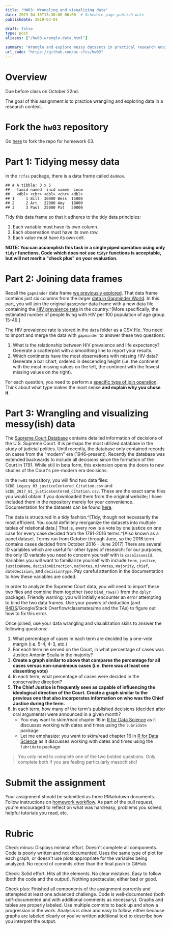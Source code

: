 ```yaml
---
title: "HW03: Wrangling and visualizing data"
date: 2019-04-15T13:30:00-06:00  # Schedule page publish date
publishdate: 2019-03-01

draft: false
type: post
aliases: ["/hw03-wrangle-data.html"]

summary: "Wrangle and explore messy datasets in practical research environments."
url_code: "https://github.com/uc-cfss/hw03"
---
```




# Overview

Due before class on October 22nd.

The goal of this assignment is to practice wrangling and exploring data in a research context.

# Fork the `hw03` repository

Go [here](https://github.com/uc-cfss/hw03) to fork the repo for homework 03.

# Part 1: Tidying messy data

In the `rcfss` package, there is a data frame called `dadmom`.


```
## # A tibble: 3 x 5
##   famid named  incd namem  incm
##   <dbl> <chr> <dbl> <chr> <dbl>
## 1     1 Bill  30000 Bess  15000
## 2     2 Art   22000 Amy   18000
## 3     3 Paul  25000 Pat   50000
```

Tidy this data frame so that it adheres to the tidy data principles:

1. Each variable must have its own column.
1. Each observation must have its own row.
1. Each value must have its own cell.

**NOTE: You can accomplish this task in a single piped operation using only `tidyr` functions. Code which does not use `tidyr` functions is acceptable, but will not merit a "check plus" on your evaluation.**

# Part 2: Joining data frames

Recall the `gapminder` data frame [we previously explored](dataviz_gapminder.html). That data frame contains just six columns from the larger [data in Gapminder World](https://www.gapminder.org/data/). In this part, you will join the original `gapminder` data frame with a new data file containing the [HIV prevalence rate](http://www.gapminder.org/world/#$majorMode=chart$is;shi=t;ly=2003;lb=f;il=t;fs=11;al=30;stl=t;st=t;nsl=t;se=t$wst;tts=C$ts;sp=5.59290322580644;ti=2010$zpv;v=0$inc_x;mmid=XCOORDS;iid=phAwcNAVuyj1jiMAkmq1iMg;by=ind$inc_y;mmid=YCOORDS;iid=pyj6tScZqmEfbZyl0qjbiRQ;by=ind$inc_s;uniValue=8.21;iid=phAwcNAVuyj0XOoBL_n5tAQ;by=ind$inc_c;uniValue=255;gid=CATID0;by=grp$map_x;scale=log;dataMin=194;dataMax=96846$map_y;scale=lin;dataMin=0.0095;dataMax=27$map_s;sma=50;smi=2$cd;bd=0$inds=) in the country.^[More specifically, the estimated number of people living with HIV per 100 population of age group 15-49.]

The HIV prevalence rate is stored in the `data` folder as a CSV file. You need to import and merge the data with `gapminder` to answer these two questions:

1. What is the relationship between HIV prevalence and life expectancy? Generate a scatterplot with a smoothing line to report your results.
1. Which continents have the most observations with missing HIV data? Generate a bar chart, ordered in descending height (i.e. the continent with the most missing values on the left, the continent with the fewest missing values on the right).

For each question, you need to perform a [specific type of join operation](http://r4ds.had.co.nz/relational-data.html). Think about what type makes the most sense **and explain why you chose it**.

# Part 3: Wrangling and visualizing messy(ish) data

The [Supreme Court Database](http://scdb.wustl.edu/) contains detailed information of decisions of the U.S. Supreme Court. It is perhaps the most utilized database in the study of judicial politics. Until recently, the database only contained records on cases from the "modern" era (1946-present). Recently the database was extended backwards to include all decisions since the formation of the Court in 1791. While still in beta form, this extension opens the doors to new studies of the Court's pre-modern era decisions.

In the `hw03` repository, you will find two data files: `SCDB_Legacy_03_justiceCentered_Citation.csv` and `SCDB_2017_01_justiceCentered_Citation.csv`. These are the exact same files you would obtain if you downloaded them from the original website; I have included them in the repository merely for your convenience. Documentation for the datasets can be found [here](http://scdb.wustl.edu/documentation.php).

The data is structured in a tidy fashion.^[Tidy, though not necessarily the most efficient. You could definitely reorganize the datasets into multiple tables of relational data.] That is, every row is a vote by one justice on one case for every case decided from the 1791-2016 terms.^[Also known as a panel dataset. Terms run from October through June, so the 2016 term contains cases decided from October 2016 - June 2017] There are several ID variables which are useful for other types of research: for our purposes, the only ID variable you need to concern yourself with is `caseIssuesId`. Variables you will want to familiarize yourself with include `term`, `justice`, `justiceName`, `decisionDirection`, `majVotes`, `minVotes`, `majority`, `chief`, `dateDecision`, and `decisionType`. Pay careful attention in the documentation to how these variables are coded.

In order to analyze the Supreme Court data, you will need to import these two files and combine them together (see `bind_rows()` from the `dplyr` package). Friendly warning: you will initially encounter an error attempting to bind the two data frames. Use your powers of deduction (and [R4DS](http://r4ds.had.co.nz/data-import.html)/Google/Stack Overflow/classmates/me and the TAs) to figure out how to fix this error.

Once joined, use your data wrangling and visualization skills to answer the following questions:

1. What percentage of cases in each term are decided by a one-vote margin (i.e. 5-4, 4-3, etc.)
1. For each term he served on the Court, in what percentage of cases was Justice Antonin Scalia in the majority?
1. **Create a graph similar to above that compares the percentage for all cases versus non-unanimous cases (i.e. there was at least one dissenting vote)**
1. In each term, what percentage of cases were decided in the conservative direction?
1. **The Chief Justice is frequently seen as capable of influencing the ideological direction of the Court. Create a graph similar to the previous one that also incorporates information on who was the Chief Justice during the term.**
1. In each term, how many of the term's published decisions (decided after oral arguments) were announced in a given month?
    * You may want to skim/read chapter 16 in [R for Data Science](http://r4ds.had.co.nz/dates-and-times.html) as it discusses working with dates and times using the `lubridate` package
    * Let me emphasize: you want to skim/read chapter 16 in [R for Data Science](http://r4ds.had.co.nz/dates-and-times.html) as it discusses working with dates and times using the `lubridate` package

> You only need to complete one of the two bolded questions. Only complete both if you are feeling particularly masochistic!

# Submit the assignment

Your assignment should be submitted as three RMarkdown documents. Follow instructions on [homework workflow](/faq/homework-guidelines/#homework-workflow). As part of the pull request, you're encouraged to reflect on what was hard/easy, problems you solved, helpful tutorials you read, etc.

# Rubric

Check minus: Displays minimal effort. Doesn't complete all components. Code is poorly written and not documented. Uses the same type of plot for each graph, or doesn't use plots appropriate for the variables being analyzed. No record of commits other than the final push to GitHub.

Check: Solid effort. Hits all the elements. No clear mistakes. Easy to follow (both the code and the output). Nothing spectacular, either bad or good.

Check plus: Finished all components of the assignment correctly and attempted at least one advanced challenge. Code is well-documented (both self-documented and with additional comments as necessary). Graphs and tables are properly labeled. Use multiple commits to back up and show a progression in the work. Analysis is clear and easy to follow, either because graphs are labeled clearly or you've written additional text to describe how you interpret the output.
